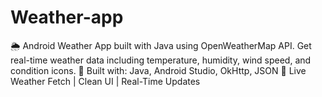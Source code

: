 # Weather-app
🌦️ Android Weather App built with Java using OpenWeatherMap API. Get real-time weather data including temperature, humidity, wind speed, and condition icons. 📱 Built with: Java, Android Studio, OkHttp, JSON 🔗 Live Weather Fetch | Clean UI | Real-Time Updates
